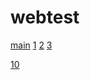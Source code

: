 # webtest


<a href="index.html">main</a>
<a href="1.html">1</a>
<a href="2.html">2</a>
<a href="3.html">3</a>



<a href="/10/index.html">10</a>
